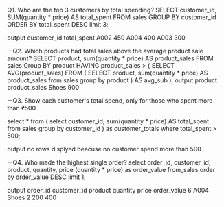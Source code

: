 Q1. Who are the top 3 customers by total spending?
SELECT customer_id,
SUM(quantity * price) AS total_spent
FROM sales
GROUP BY customer_id
ORDER BY total_spent DESC
limit 3;

output
customer_id	total_spent
A002	450
A004	400
A003	300

--Q2. Which products had total sales above the average product sale amount?
SELECT product, 
       sum(quantity * price) AS product_sales
	   FROM sales 
	   Group BY product
	   HAVING product_sales > (
	   SELECT  AVG(product_sales)
	   FROM ( 
	   SELECT product, 
       sum(quantity * price) AS product_sales
	   from sales
	   group by product
	   ) AS avg_sub
	   );
output
product	product_sales
Shoes	900

--Q3. Show each customer's total spend, only for those who spent more than ₹500

select * 
from (
select customer_id, 
sum(quantity * price) AS total_spent
from sales
group by customer_id
) as customer_totals
where total_spent > 500;

output
no rows displyed beacuse no customer spend more than 500

--Q4. Who made the highest single order?
select order_id,
       customer_id,
	   product,
	   quantity,
	   price
	   (quantity * price) as order_value
	   from_sales
	   order by order_value DESC
	   limit 1;

output
order_id	customer_id	product	quantity	price	order_value
6	A004	Shoes	2	200	400
